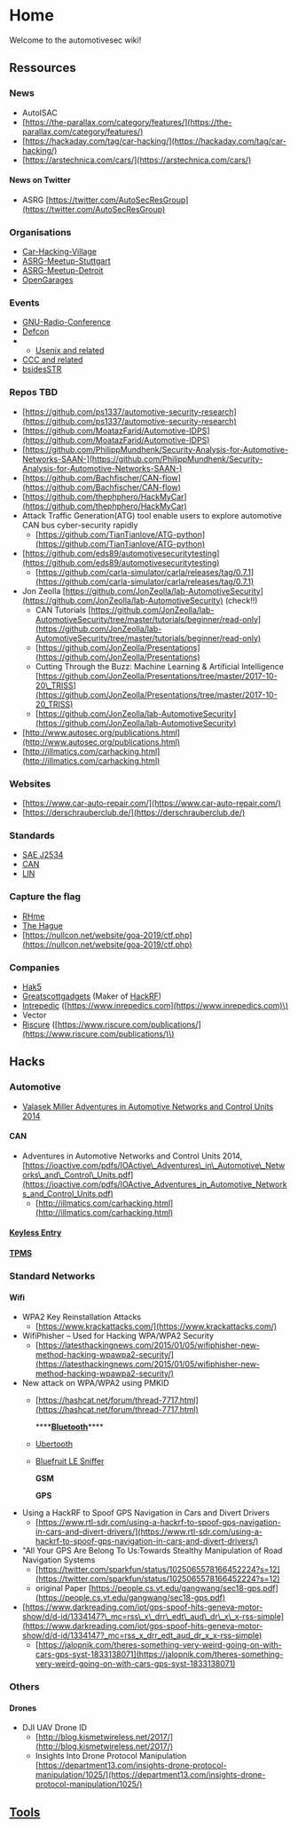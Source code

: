 # Home

Welcome to the automotivesec wiki!

## Ressources

### News

* AutoISAC
* [https://the-parallax.com/category/features/](https://the-parallax.com/category/features/)
* [https://hackaday.com/tag/car-hacking/](https://hackaday.com/tag/car-hacking/)
* [https://arstechnica.com/cars/](https://arstechnica.com/cars/)

#### News on Twitter

* ASRG [https://twitter.com/AutoSecResGroup](https://twitter.com/AutoSecResGroup)

### Organisations

* [Car-Hacking-Village](https://app.gitbook.com/@andreas-uebener/s/automotivesecwiki/~/edit/drafts/-LltocEE0eoa0ISbWERV/car-hacking-village)
* [ASRG-Meetup-Stuttgart](https://app.gitbook.com/@andreas-uebener/s/automotivesecwiki/~/edit/drafts/-LltocEE0eoa0ISbWERV/asrg-meetup-stuttgart)
* [ASRG-Meetup-Detroit](https://app.gitbook.com/@andreas-uebener/s/automotivesecwiki/~/edit/drafts/-LltocEE0eoa0ISbWERV/asrg-meetup-detroit)
* [OpenGarages](https://app.gitbook.com/@andreas-uebener/s/automotivesecwiki/~/edit/drafts/-LltocEE0eoa0ISbWERV/opengarages)

### Events

* [GNU-Radio-Conference](https://app.gitbook.com/@andreas-uebener/s/automotivesecwiki/~/edit/drafts/-LltocEE0eoa0ISbWERV/gnu-radio-conference)
* [Defcon](https://app.gitbook.com/@andreas-uebener/s/automotivesecwiki/~/edit/drafts/-LltocEE0eoa0ISbWERV/defcon)
* * [Usenix and related](Usenix)
* [CCC and related](https://app.gitbook.com/@andreas-uebener/s/automotivesecwiki/~/edit/drafts/-Llu0dyXyfpq--Pi2jDq/c3x)
* [bsidesSTR](bsidesSTR)

### Repos TBD

* [https://github.com/ps1337/automotive-security-research](https://github.com/ps1337/automotive-security-research)
* [https://github.com/MoatazFarid/Automotive-IDPS](https://github.com/MoatazFarid/Automotive-IDPS)
* [https://github.com/PhilippMundhenk/Security-Analysis-for-Automotive-Networks-SAAN-](https://github.com/PhilippMundhenk/Security-Analysis-for-Automotive-Networks-SAAN-)
* [https://github.com/Bachfischer/CAN-flow](https://github.com/Bachfischer/CAN-flow)
* [https://github.com/thephphero/HackMyCar](https://github.com/thephphero/HackMyCar)
* Attack Traffic Generation\(ATG\) tool enable users to explore automotive CAN bus cyber-security rapidly 
  * [https://github.com/TianTianlove/ATG-python](https://github.com/TianTianlove/ATG-python)
* [https://github.com/eds89/automotivesecuritytesting](https://github.com/eds89/automotivesecuritytesting)
  * [https://github.com/carla-simulator/carla/releases/tag/0.7.1](https://github.com/carla-simulator/carla/releases/tag/0.7.1)
* Jon Zeolla [https://github.com/JonZeolla/lab-AutomotiveSecurity](https://github.com/JonZeolla/lab-AutomotiveSecurity) \(check!!\)
  * CAN Tutorials [https://github.com/JonZeolla/lab-AutomotiveSecurity/tree/master/tutorials/beginner/read-only](https://github.com/JonZeolla/lab-AutomotiveSecurity/tree/master/tutorials/beginner/read-only)
  * [https://github.com/JonZeolla/Presentations](https://github.com/JonZeolla/Presentations)
  * Cutting Through the Buzz: Machine Learning & Artificial Intelligence [https://github.com/JonZeolla/Presentations/tree/master/2017-10-20\_TRISS](https://github.com/JonZeolla/Presentations/tree/master/2017-10-20_TRISS)
  * [https://github.com/JonZeolla/lab-AutomotiveSecurity](https://github.com/JonZeolla/lab-AutomotiveSecurity)
* [http://www.autosec.org/publications.html](http://www.autosec.org/publications.html)
* [http://illmatics.com/carhacking.html](http://illmatics.com/carhacking.html)

### Websites

* [https://www.car-auto-repair.com/](https://www.car-auto-repair.com/)
* [https://derschrauberclub.de/](https://derschrauberclub.de/)

### Standards

* [SAE J2534](SAE-J2534)
* [CAN](https://app.gitbook.com/@andreas-uebener/s/automotivesecwiki/~/edit/drafts/-LltocEE0eoa0ISbWERV/can)
* [LIN](LIN)

### Capture the flag

* [RHme](RHme)
* [The Hague](The%20Hague)
* [https://nullcon.net/website/goa-2019/ctf.php](https://nullcon.net/website/goa-2019/ctf.php)

### Companies

* [Hak5](Hak5)
* [Greatscottgadgets](Greatscottgadgets) \(Maker of [HackRF](HackRF)\)
* [Intrepedic](Intrepedic) \([https://www.inrepedics.com](https://www.inrepedics.com)\)
* Vector
* [Riscure](Riscure) \([https://www.riscure.com/publications/](https://www.riscure.com/publications/)\)

## Hacks

### Automotive

* [Valasek Miller Adventures in Automotive Networks and Control Units 2014](Adventures-in%20Automotive-Networks-and-Control-Units-2014)

#### CAN

* Adventures in Automotive Networks and Control Units 2014,  [https://ioactive.com/pdfs/IOActive\_Adventures\_in\_Automotive\_Networks\_and\_Control\_Units.pdf](https://ioactive.com/pdfs/IOActive_Adventures_in_Automotive_Networks_and_Control_Units.pdf)
  * [http://illmatics.com/carhacking.html](http://illmatics.com/carhacking.html)

#### [Keyless Entry](KeylessEntry)

#### [TPMS](TPMS)

### Standard Networks

#### Wifi

* WPA2 Key Reinstallation Attacks
  * [https://www.krackattacks.com/](https://www.krackattacks.com/)
* WifiPhisher – Used for Hacking WPA/WPA2 Security 
  * [https://latesthackingnews.com/2015/01/05/wifiphisher-new-method-hacking-wpawpa2-security/](https://latesthackingnews.com/2015/01/05/wifiphisher-new-method-hacking-wpawpa2-security/)
* New attack on WPA/WPA2 using PMKID 
  * [https://hashcat.net/forum/thread-7717.html](https://hashcat.net/forum/thread-7717.html)

    \*\*\*\*[**Bluetooth**](Bluetooth)\*\*\*\*

  * [Ubertooth](Ubertooth)
  * [Bluefruit LE Sniffer](BluefruitLESniffer)

    **GSM**

    **GPS**
* Using a HackRF to Spoof GPS Navigation in Cars and Divert Drivers
  * [https://www.rtl-sdr.com/using-a-hackrf-to-spoof-gps-navigation-in-cars-and-divert-drivers/](https://www.rtl-sdr.com/using-a-hackrf-to-spoof-gps-navigation-in-cars-and-divert-drivers/)
* "All Your GPS Are Belong To Us:Towards Stealthy Manipulation of Road Navigation Systems
  * [https://twitter.com/sparkfun/status/1025065578166452224?s=12](https://twitter.com/sparkfun/status/1025065578166452224?s=12)
  * original Paper [https://people.cs.vt.edu/gangwang/sec18-gps.pdf](https://people.cs.vt.edu/gangwang/sec18-gps.pdf)
* [https://www.darkreading.com/iot/gps-spoof-hits-geneva-motor-show/d/d-id/1334147?\_mc=rss\_x\_drr\_edt\_aud\_dr\_x\_x-rss-simple](https://www.darkreading.com/iot/gps-spoof-hits-geneva-motor-show/d/d-id/1334147?_mc=rss_x_drr_edt_aud_dr_x_x-rss-simple)
  * [https://jalopnik.com/theres-something-very-weird-going-on-with-cars-gps-syst-1833138071](https://jalopnik.com/theres-something-very-weird-going-on-with-cars-gps-syst-1833138071)

### Others

#### Drones

* DJI UAV Drone ID 
  * [http://blog.kismetwireless.net/2017/](http://blog.kismetwireless.net/2017/)
  * Insights Into Drone Protocol Manipulation [https://department13.com/insights-drone-protocol-manipulation/1025/](https://department13.com/insights-drone-protocol-manipulation/1025/)

## [Tools](Tools)

